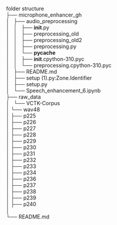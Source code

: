 folder structure                               
├── microphone_enhancer_gh                     
│   ├── audio_preprocessing                    
│   │   ├── __init__.py                        
│   │   ├── preprocessing_old                  
│   │   ├── preprocessing_old2                 
│   │   ├── preprocessing.py                   
│   │   └── __pycache__                        
│   │       ├── __init__.cpython-310.pyc       
│   │       └── preprocessing.cpython-310.pyc  
│   ├── README.md                              
│   ├── setup (1).py:Zone.Identifier           
│   ├── setup.py                               
│   └── Speech_enhancement_6.ipynb             
├── raw_data                                   
│   └── VCTK-Corpus                            
│		└── wav48                              
│			├── p225                           
│			├── p226                           
│			├── p227                           
│			├── p228                           
│			├── p229                           
│			├── p230                           
│			├── p231                           
│			├── p232                           
│			├── p233                           
│			├── p234                           
│			├── p236                           
│			├── p237                           
│			├── p238                           
│			├── p239                           
│			├── p240                           
│	                                           
└── README.md                                  
